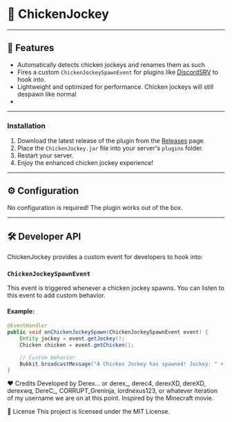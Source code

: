 # 🐔 ChickenJockey


---

## 📖 Features
- Automatically detects chicken jockeys and renames them as such
- Fires a custom `ChickenJockeySpawnEvent` for plugins like [DiscordSRV](https://modrinth.com/plugin/discordsrv/versions) to hook into.
- Lightweight and optimized for performance. Chicken jockeys will still despawn like normal
- 
---

### Installation
1. Download the latest release of the plugin from the [Releases](https://github.com/derex4/ChickenJockey/releases) page.
2. Place the `ChickenJockey.jar` file into your server's `plugins` folder.
3. Restart your server.
4. Enjoy the enhanced chicken jockey experience!

---

## ⚙️ Configuration
No configuration is required! The plugin works out of the box.

---

## 🛠️ Developer API

ChickenJockey provides a custom event for developers to hook into:

### `ChickenJockeySpawnEvent`
This event is triggered whenever a chicken jockey spawns. You can listen to this event to add custom behavior.

#### Example:
```java
@EventHandler
public void onChickenJockeySpawn(ChickenJockeySpawnEvent event) {
    Entity jockey = event.getJockey();
    Chicken chicken = event.getChicken();

    // Custom behavior
    Bukkit.broadcastMessage("A Chicken Jockey has spawned! Jockey: " + jockey.getType());
}
```

❤️ Credits
Developed by Derex... or derex_, derec4, derexXD, dereXD, derexwq, DereC_, CORRUPT_Greninja, lordnexus123, or whatever iteration of my username we are on at this point. Inspired by the Minecraft movie. 

📜 License
This project is licensed under the MIT License.